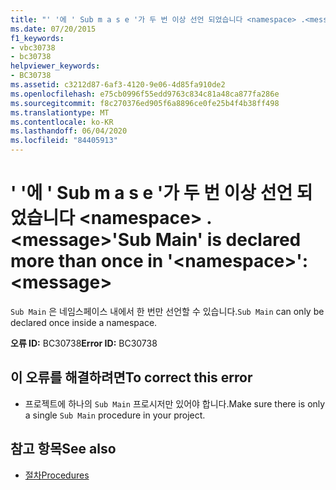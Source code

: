 ```yaml
---
title: "' '에 ' Sub m a s e '가 두 번 이상 선언 되었습니다 <namespace> .<message>"
ms.date: 07/20/2015
f1_keywords:
- vbc30738
- bc30738
helpviewer_keywords:
- BC30738
ms.assetid: c3212d87-6af3-4120-9e06-4d85fa910de2
ms.openlocfilehash: e75cb0996f55edd9763c834c81a48ca877fa286e
ms.sourcegitcommit: f8c270376ed905f6a8896ce0fe25b4f4b38ff498
ms.translationtype: MT
ms.contentlocale: ko-KR
ms.lasthandoff: 06/04/2020
ms.locfileid: "84405913"
---
```

# <a name="sub-main-is-declared-more-than-once-in-namespace-message"></a><span data-ttu-id="e0d05-102">' '에 ' Sub m a s e '가 두 번 이상 선언 되었습니다 \<namespace> .\<message></span><span class="sxs-lookup"><span data-stu-id="e0d05-102">'Sub Main' is declared more than once in '\<namespace>': \<message></span></span>
<span data-ttu-id="e0d05-103">`Sub Main` 은 네임스페이스 내에서 한 번만 선언할 수 있습니다.</span><span class="sxs-lookup"><span data-stu-id="e0d05-103">`Sub Main` can only be declared once inside a namespace.</span></span>  
  
 <span data-ttu-id="e0d05-104">**오류 ID:** BC30738</span><span class="sxs-lookup"><span data-stu-id="e0d05-104">**Error ID:** BC30738</span></span>  
  
## <a name="to-correct-this-error"></a><span data-ttu-id="e0d05-105">이 오류를 해결하려면</span><span class="sxs-lookup"><span data-stu-id="e0d05-105">To correct this error</span></span>  
  
- <span data-ttu-id="e0d05-106">프로젝트에 하나의 `Sub Main` 프로시저만 있어야 합니다.</span><span class="sxs-lookup"><span data-stu-id="e0d05-106">Make sure there is only a single `Sub Main` procedure in your project.</span></span>  
  
## <a name="see-also"></a><span data-ttu-id="e0d05-107">참고 항목</span><span class="sxs-lookup"><span data-stu-id="e0d05-107">See also</span></span>

- [<span data-ttu-id="e0d05-108">절차</span><span class="sxs-lookup"><span data-stu-id="e0d05-108">Procedures</span></span>](../programming-guide/language-features/procedures/index.md)

